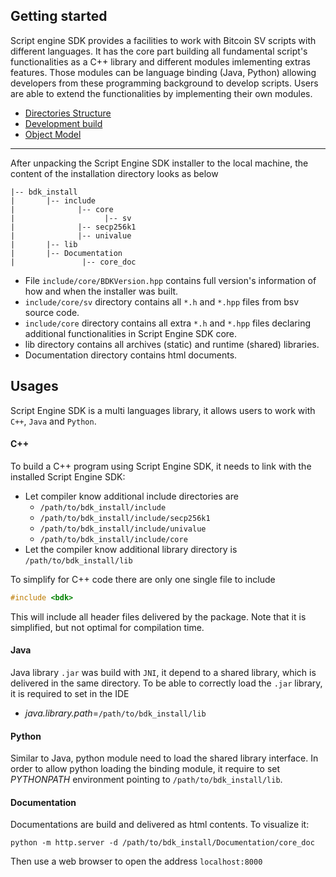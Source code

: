 ## Getting started

Script engine SDK provides a facilities to work with Bitcoin SV scripts with different languages. It has the core part building all fundamental script's functionalities as a C++ library and different modules imlementing extras features. Those modules can be language binding (Java, Python) allowing developers from these programming background to develop scripts. Users are able to extend the functionalities by implementing their own modules.

- [Directories Structure](directories.md)
- [Development build](build.md)
- [Object Model](ObjectModel.md)

---

After unpacking the Script Engine SDK installer to the local machine, the content of the installation directory looks as below

```
|-- bdk_install
|       |-- include
|              |-- core
|                    |-- sv
|              |-- secp256k1
|              |-- univalue
|       |-- lib
|       |-- Documentation
|               |-- core_doc
```

- File `include/core/BDKVersion.hpp` contains full version's information of how and when the installer was built.
- `include/core/sv` directory contains all `*.h` and `*.hpp` files from bsv source code.
- `include/core` directory contains all extra `*.h` and `*.hpp` files declaring additional functionalities in Script Engine SDK core.
- lib directory contains all archives (static) and runtime (shared) libraries.
- Documentation directory contains html documents.

## Usages
Script Engine SDK is a multi languages library, it allows users to work with `C++`, `Java` and `Python`.

#### C++
To build a C++ program using Script Engine SDK, it needs to link with the installed Script Engine SDK:

- Let compiler know additional include directories are
    - `/path/to/bdk_install/include`
    - `/path/to/bdk_install/include/secp256k1`
    - `/path/to/bdk_install/include/univalue`
    - `/path/to/bdk_install/include/core`
- Let the compiler know additional library directory is `/path/to/bdk_install/lib`

To simplify for C++ code there are only one single file to include
```c++
#include <bdk>
```
This will include all header files delivered by the package. Note that it is simplified, but not optimal for compilation time.


#### Java
Java library `.jar` was build with `JNI`, it depend to a shared library, which is delivered in the same directory. To be able to correctly load the `.jar` library, it is required to set in the IDE

- _java.library.path_=`/path/to/bdk_install/lib`

#### Python
Similar to Java, python module need to load the shared library interface. In order to allow python loading the binding module, it require to set _PYTHONPATH_ environment pointing to `/path/to/bdk_install/lib`.


#### Documentation
Documentations are build and delivered as html contents. To visualize it:
```
python -m http.server -d /path/to/bdk_install/Documentation/core_doc
```
Then use a web browser to open the address `localhost:8000`
